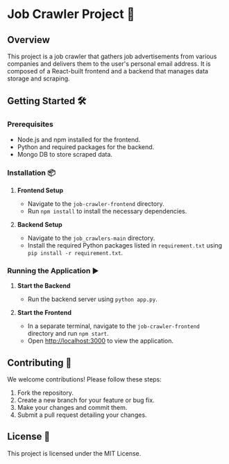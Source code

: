 # Job Crawler Project 🚀

## Overview
This project is a job crawler that gathers job advertisements from various companies and delivers them to the user's personal email address. It is composed of a React-built frontend and a backend that manages data storage and scraping.

## Getting Started 🛠️

### Prerequisites
- Node.js and npm installed for the frontend.
- Python and required packages for the backend.
- Mongo DB to store scraped data.

### Installation 📦

1. **Frontend Setup**
   - Navigate to the `job-crawler-frontend` directory.
   - Run `npm install` to install the necessary dependencies.

2. **Backend Setup**
   - Navigate to the `job_crawlers-main` directory.
   - Install the required Python packages listed in `requirement.txt` using `pip install -r requirement.txt`.

### Running the Application ▶️

1. **Start the Backend**
   - Run the backend server using `python app.py`.

2. **Start the Frontend**
   - In a separate terminal, navigate to the `job-crawler-frontend` directory and run `npm start`.
   - Open [http://localhost:3000](http://localhost:3000) to view the application.

## Contributing 🤝
We welcome contributions! Please follow these steps:
1. Fork the repository.
2. Create a new branch for your feature or bug fix.
3. Make your changes and commit them.
4. Submit a pull request detailing your changes.

## License 📄
This project is licensed under the MIT License.
